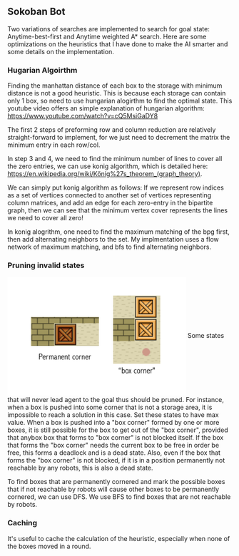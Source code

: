 <a name="Sokoban AI solver"></a>

## Sokoban Bot ##

Two variations of searches are implemented to search for goal state: Anytime-best-first and Anytime weighted A\* search.
Here are some optimizations on the heuristics that I have done to make the AI smarter and some details on the implementation.

### Hugarian Algoirthm ###

Finding the manhattan distance of each box to the storage with minimum distance is not a good heuristic. This 
is because each storage can contain only 1 box, so need to use hungarian alogirthm to find the optimal state. 
This youtube video offers an simple explanation of hungarian algorithm: https://www.youtube.com/watch?v=cQ5MsiGaDY8

The first 2 steps of preforming row and column reduction are relatively straight-forward to implement, for 
we just need to decrement the matrix the minimum entry in each row/col.

In step 3 and 4, we need to find the minimum number of lines to cover all the zero entries, we can use konig
algorithm, which is detailed here: https://en.wikipedia.org/wiki/Kőnig%27s_theorem_(graph_theory).

We can simply put konig algorithm as follows: If we represent row indices as a set of vertices connected to another
set of vertices representing column matrices, and add an edge for each zero-entry in the bipartite graph,
then we can see that the minimum vertex cover represents the lines we need to cover all zero!

In konig alogrithm, one need to find the maximum matching of the bpg first, then add alternating neighbors to the set.
My implmentation uses a flow network of maximum matching, and bfs to find alternating neighbors.


### Pruning invalid states ###

<img src="https://github.com/winstonww/wwsokobanbot/blob/master/corner.png" width="400" align="center">
Some states that will never lead agent to the goal thus should be pruned. 
For instance, when a box is pushed into some corner that is not a storage area, it is impossible to reach a solution 
in this case. Set these states to have max value. When a box is pushed into a "box corner" formed by one or 
more boxes, it is still possible for the box to get out of the "box corner", provided that anybox box that forms to 
"box corner" is not blocked itself. If the box that forms the "box corner" needs the current box to be free in order be
free, this forms a deadlock and is a dead state. Also, even if the box that forms the "box corner" is not blocked,
if it is in a position permanently not reachable by any robots, this is also a dead state.

To find boxes that are permanently cornered and mark the possible boxes that if not reachable by robots will cause 
other boxes to be permanently cornered, we can use DFS. We use BFS to find boxes that are not reachable by robots.

### Caching ### 
It's useful to cache the calculation of the heuristic, especially when none of the boxes moved in a round.
